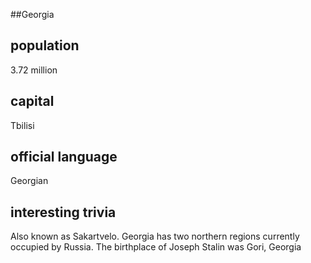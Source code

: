 ##Georgia
## population
3.72 million

## capital
Tbilisi
 
## official language
Georgian

## interesting trivia
Also known as Sakartvelo.
Georgia has two northern regions currently occupied by Russia.
The birthplace of Joseph Stalin was Gori, Georgia



